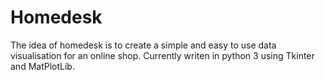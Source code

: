 # Homedesk
The idea of homedesk is to create a simple and easy to use data visualisation for an online shop.
Currently writen in python 3 using Tkinter and MatPlotLib.
